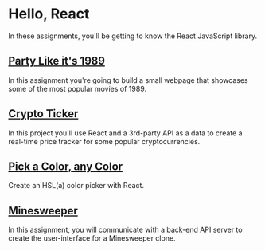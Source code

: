 # Hello, React

In these assignments, you'll be getting to know the React JavaScript library.

## [Party Like it's 1989](./party-like-its-1989)

In this assignment you're going to build a small webpage that showcases some of the most popular movies of 1989.

## [Crypto Ticker](./crypto-ticker)

In this project you'll use React and a 3rd-party API as a data to create a real-time price tracker for some popular cryptocurrencies.

## [Pick a Color, any Color](./color-picker)

Create an HSL(a) color picker with React.

## [Minesweeper](./minesweeper)

In this assignment, you will communicate with a back-end API server to create the user-interface for a Minesweeper clone.
